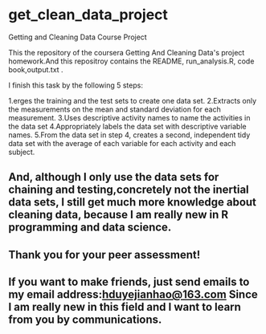get_clean_data_project
======================

Getting and Cleaning Data Course Project 

This the repository of the coursera Getting And Cleaning Data's project homework.And this repositroy contains the README, run_analysis.R, code book,output.txt . 

I finish this task by the following 5 steps:

1.erges the training and the test sets to create one data set.
2.Extracts only the measurements on the mean and standard deviation for each measurement. 
3.Uses descriptive activity names to name the activities in the data set
4.Appropriately labels the data set with descriptive variable names. 
5.From the data set in step 4, creates a second, independent tidy data set with the average of each variable for each activity and each subject.

And, although I only use the data sets for chaining and testing,concretely not the inertial data sets, I still get much more knowledge about cleaning data, because I am really new in R programming and data science.
--------------------------------------------------------------------------------------------
Thank you for your peer assessment!
--------------------------------------------------------------------------------------------
If you want to make friends, just send emails to my email address:hduyejianhao@163.com
Since I am really new in this field and I want to learn from you by communications.
--------------------------------------------------------------------------------------------